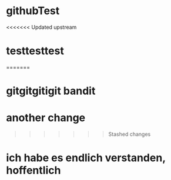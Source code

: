 # githubTest
<<<<<<< Updated upstream
# testtesttest
=======
# gitgitgitigit bandit
# another change
>>>>>>> Stashed changes
# ich habe es endlich verstanden, hoffentlich